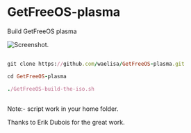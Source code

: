 # GetFreeOS-plasma
Build GetFreeOS plasma

![Screenshot.](![image](https://user-images.githubusercontent.com/24850589/233143823-7e624791-1414-4060-bc11-d5daf0a46514.png))
##
```ruby
git clone https://github.com/waelisa/GetFreeOS-plasma.git

cd GetFreeOS-plasma

./GetFreeOS-build-the-iso.sh
```
##

Note:- script work in your home folder.

Thanks to Erik Dubois for the great work.
